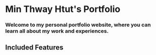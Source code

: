# Min Thway Htut's Portfolio

 
### Welcome to my personal portfolio website, where you can learn all about my work and experiences.

## Included Features
